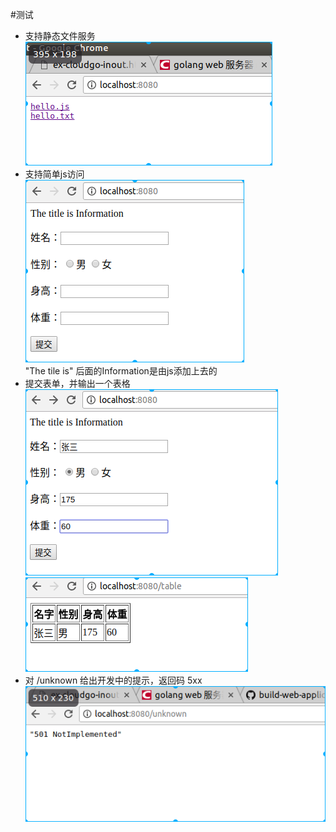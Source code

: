 #测试
   * 支持静态文件服务  
   ![](https://github.com/ishoping/cloudgo-io/blob/master/src/testimage/static.png)  
   * 支持简单js访问  
   ![](https://github.com/ishoping/cloudgo-io/blob/master/src/testimage/js.png)  
   "The tile is" 后面的Information是由js添加上去的  
   * 提交表单，并输出一个表格  
   ![](https://github.com/ishoping/cloudgo-io/blob/master/src/testimage/form.png)  
   ![](https://github.com/ishoping/cloudgo-io/blob/master/src/testimage/table.png)  
   * 对 /unknown 给出开发中的提示，返回码 5xx  
   ![](https://github.com/ishoping/cloudgo-io/blob/master/src/testimage/unknown.png)  
